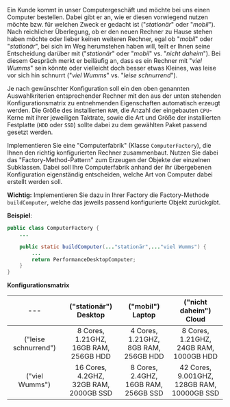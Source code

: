 Ein Kunde kommt in unser Computergeschäft und möchte bei uns einen Computer 
bestellen. Dabei gibt er an, wie er diesen vorwiegend nutzen möchte bzw. für
welchen Zweck er gedacht ist ("_stationär_" oder "_mobil_"). Nach reichlicher
Überlegung, ob er den neuen Rechner zu Hause stehen haben möchte oder lieber
keinen weiteren Rechner, egal ob "_mobil_" oder "_stationär_", bei sich im Weg
herumstehen haben will, teilt er Ihnen seine Entscheidung darüber mit
("_stationär_" oder "_mobil_" vs. "_nicht daheim_"). Bei diesem Gespräch merkt er
beiläufig an, dass es ein Rechner mit "_viel Wumms_" sein könnte oder vielleicht
doch besser etwas Kleines, was leise vor sich hin schnurrt ("_viel Wumms_"
vs. "_leise schnurrend_").

Je nach gewünschter Konfiguration soll ein den oben genannten Auswahlkriterien
entsprechender Rechner mit den aus der unten stehenden Konfigurationsmatrix zu
entnehmenden Eigenschaften automatisch erzeugt werden. Die Größe des
installierten `RAM`, die Anzahl der eingebauten `CPU`-Kerne mit ihrer jeweiligen
Taktrate, sowie die Art und Größe der installierten Festplatte (`HDD`
oder `SSD`) sollte dabei zu dem gewählten Paket passend gesetzt werden.

Implementieren Sie eine "Computerfabrik" (Klasse `ComputerFactory`), die Ihnen
den richtig konfigurierten Rechner zusammenbaut. Nutzen Sie dabei das
"Factory-Method-Pattern" zum Erzeugen der Objekte der einzelnen Subklassen. Dabei
soll Ihre Computerfabrik anhand der ihr übergebenen Konfiguration eigenständig
entscheiden, welche Art von Computer dabei erstellt werden soll.

**Wichtig:** Implementieren Sie dazu in Ihrer Factory die Factory-Methode
`buildComputer`, welche das jeweils passend konfigurierte Objekt zurückgibt.

**Beispiel**:

```java
public class ComputerFactory {
    ...

    public static buildComputer(..."stationär",..."viel Wumms") {
        ...
        return PerformanceDesktopComputer;
    }
}
```

**Konfigurationsmatrix**

|         ---          |           ("stationär") Desktop           |            ("mobil") Laptop             |            ("nicht daheim") Cloud             |
|:--------------------:|:-----------------------------------------:|:---------------------------------------:|:---------------------------------------------:|
| ("leise schnurrend") | 8 Cores, 1.21GHZ,<br>16GB RAM, 256GB HDD  | 4 Cores, 1.21GHZ,<br>8GB RAM, 256GB HDD |   8 Cores, 1.21GHZ,<br>24GB RAM, 1000GB HDD   |
|    ("viel Wumms")    | 16 Cores, 4.2GHZ,<br>32GB RAM, 2000GB SSD | 8 Cores, 2.4GHZ,<br>16GB RAM, 256GB SSD | 42 Cores, 9.001GHZ,<br>128GB RAM, 10000GB SSD |